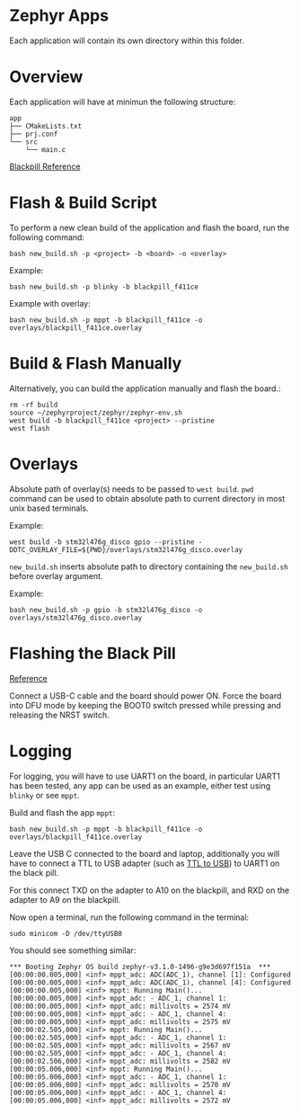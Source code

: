 # Zephyr Apps

Each application will contain its own directory within this folder. 

# Overview

Each application will have at minimun the following structure:
```
app
├── CMakeLists.txt
├── prj.conf
└── src
    └── main.c
```

[Blackpill Reference](https://docs.zephyrproject.org/2.6.0/boards/arm/blackpill_f411ce/doc/index.html)

# Flash & Build Script

To perform a new clean build of the application and flash the board, run the following command:
```shell
bash new_build.sh -p <project> -b <board> -o <overlay>
```

Example:
```shell
bash new_build.sh -p blinky -b blackpill_f411ce
```

Example with overlay:
```shell
bash new_build.sh -p mppt -b blackpill_f411ce -o overlays/blackpill_f411ce.overlay
```

# Build & Flash Manually

Alternatively, you can build the application manually and flash the board.: 
```shell
rm -rf build
source ~/zephyrproject/zephyr/zephyr-env.sh 
west build -b blackpill_f411ce <project> --pristine
west flash
```

# Overlays
Absolute path of overlay(s) needs to be passed to `west build`. `pwd` command can be used to obtain absolute path to current directory in most unix based terminals.

Example:
```shell
west build -b stm32l476g_disco gpio --pristine -DDTC_OVERLAY_FILE=${PWD}/overlays/stm32l476g_disco.overlay
```

`new_build.sh` inserts absolute path to directory containing the `new_build.sh` before overlay argument.

Example:
```shell
bash new_build.sh -p gpio -b stm32l476g_disco -o overlays/stm32l476g_disco.overlay
```

# Flashing the Black Pill

[Reference](https://docs.zephyrproject.org/2.6.0/boards/arm/blackpill_f411ce/doc/index.html)

Connect a USB-C cable and the board should power ON. Force the board into DFU mode by keeping the BOOT0 switch pressed while pressing and releasing the NRST switch.

# Logging

For logging, you will have to use UART1 on the board, in particular UART1 has been tested, any app can be used as an example, either test using `blinky` or see `mppt`. 

Build and flash the app `mppt`:
```
bash new_build.sh -p mppt -b blackpill_f411ce -o overlays/blackpill_f411ce.overlay
```

Leave the USB C connected to the board and laptop, additionally you will have to connect a TTL to USB adapter (such as [TTL to USB](https://www.amazon.ca/DSD-TECH-Adapter-FT232RL-Compatible/dp/B07BBPX8B8/ref=sr_1_6?crid=2KDPX5YSTAU0Y&keywords=ttl+to+usb+adapter&qid=1655674592&sprefix=ttl+to+usb+adapter%2Caps%2C237&sr=8-6)) to UART1 on the black pill. 

For this connect TXD on the adapter to A10 on the blackpill, and RXD on the adapter to A9 on the blackpill.

Now open a terminal, run the following command in the terminal:
```shell
sudo minicom -D /dev/ttyUSB0
```

You should see something similar: 
```
*** Booting Zephyr OS build zephyr-v3.1.0-1496-g9e3d697f151a  ***
[00:00:00.005,000] <inf> mppt_adc: ADC(ADC_1), channel [1]: Configured
[00:00:00.005,000] <inf> mppt_adc: ADC(ADC_1), channel [4]: Configured
[00:00:00.005,000] <inf> mppt: Running Main()...
[00:00:00.005,000] <inf> mppt_adc: - ADC_1, channel 1: 
[00:00:00.005,000] <inf> mppt_adc: millivolts = 2574 mV
[00:00:00.005,000] <inf> mppt_adc: - ADC_1, channel 4: 
[00:00:00.005,000] <inf> mppt_adc: millivolts = 2575 mV
[00:00:02.505,000] <inf> mppt: Running Main()...
[00:00:02.505,000] <inf> mppt_adc: - ADC_1, channel 1: 
[00:00:02.505,000] <inf> mppt_adc: millivolts = 2567 mV
[00:00:02.505,000] <inf> mppt_adc: - ADC_1, channel 4: 
[00:00:02.506,000] <inf> mppt_adc: millivolts = 2582 mV
[00:00:05.006,000] <inf> mppt: Running Main()...
[00:00:05.006,000] <inf> mppt_adc: - ADC_1, channel 1: 
[00:00:05.006,000] <inf> mppt_adc: millivolts = 2570 mV
[00:00:05.006,000] <inf> mppt_adc: - ADC_1, channel 4: 
[00:00:05.006,000] <inf> mppt_adc: millivolts = 2572 mV
```
